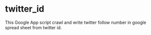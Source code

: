 # twitter_id

This Google App script crawl and write twitter follow number in google spread sheet from twitter id.
